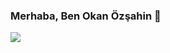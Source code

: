### Merhaba, Ben Okan Özşahin 👋

<!--
**okanexe/okanexe** is a ✨ _special_ ✨ repository because its `README.md` (this file) appears on your GitHub profile.

Here are some ideas to get you started:

- 🔭 I’m currently working on ...
- 🌱 I’m currently learning ...
- 👯 I’m looking to collaborate on ...
- 🤔 I’m looking for help with ...
- 💬 Ask me about ...
- 📫 How to reach me: ...
- 😄 Pronouns: ...
- ⚡ Fun fact: ...
-->

<a href="https://www.linkedin.com/in/okan%C3%B6z%C5%9Fahin/" rel="nofollow"><img src="https://camo.githubusercontent.com/a493f6833f99fb3c85788d6d9305e6b7a42b838e5ee5d138fd9a8214a7e77472/68747470733a2f2f696d672e736869656c64732e696f2f62616467652f6c696e6b6564696e2d2532333030373742352e7376673f267374796c653d666f722d7468652d6261646765266c6f676f3d6c696e6b6564696e266c6f676f436f6c6f723d7768697465" style="max-width:100%;"></a>
<a href="https://okanexe.medium.com/">
<img src="https://camo.githubusercontent.com/49c80c79c674e543c2c7c2ee7930cc15791f4bd56da17c4b3c91c273349bef8d/68747470733a2f2f696d672e736869656c64732e696f2f62616467652f6d656469756d2d2532333132313030452e7376673f267374796c653d666f722d7468652d6261646765266c6f676f3d6d656469756d266c6f676f436f6c6f723d7768697465" alt="" data-canonical-src="https://img.shields.io/badge/medium-%2312100E.svg?&amp;style=for-the-badge&amp;logo=medium&amp;logoColor=white" style="max-width:100%;"></a>

<!-- ![Top Langs](https://github-readme-stats.vercel.app/api/top-langs/?username=okanexe&theme=vue-dark) /* most used languages */ -->
